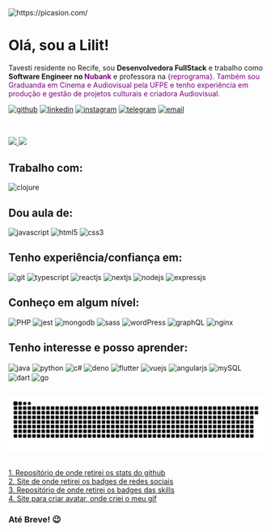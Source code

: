 <img src="https://i.picasion.com/pic91/44bc43d5db1a274ece7ca9e4a57ce15c.gif" width="150" height="160" border="0" alt="https://picasion.com/" />

# Olá, sou a Lilit!

<p>Tavesti residente no Recife, sou <b>Desenvolvedora FullStack</b> e trabalho como <b>Software Engineer no <span style="color: purple;">Nubank</b> e professora na <span style="color: purple;">{reprograma}</b>. Também sou Graduanda em Cinema e Audiovisual pela UFPE e tenho experiência em produção e gestão de projetos culturais e criadora Audiovisual.</p>  

<div>
  <a href="https://gist.github.com/lilitbandeira"><img alt="github" src="https://img.shields.io/badge/Follow-100000?style=for-the-badge&logo=github&logoColor=white"/></a>
  <a href="https://www.linkedin.com/in/lilitbandeira"><img alt="linkedin" src="https://img.shields.io/badge/LinkedIn-0077B5?style=for-the-badge&logo=linkedin&logoColor=white"/></a>
  <a href="https://www.instagram.com/lilitbandeira/"><img alt="instagram" src="https://img.shields.io/badge/Instagram-E4405F?style=for-the-badge&logo=instagram&logoColor=white" /></a>
  <a href="https://t.me/lilitbandeira"><img alt="telegram" src="https://img.shields.io/badge/Telegram-2CA5E0?style=for-the-badge&logo=telegram&logoColor=white" /></a>
  <a href="mailto:devlilitbandeira@gmail.com"><img alt="email" src="https://img.shields.io/badge/Gmail-D14836?style=for-the-badge&logo=gmail&logoColor=white"/></a>
</div>

##  
<br>
  
<div>
  <a href="https://github.com/lilitbandeira/">
    <img height=190 src="https://github-readme-stats.vercel.app/api?username=lilitbandeira&show_icons=true&theme=tokyonight&count_private=true&includes_all_commits=true" />
    <img height=190 src="https://github-readme-stats.vercel.app/api/top-langs/?username=lilitbandeira&show_icons=true&hide=html&layout=compact&theme=tokyonight" />
  </a>
</div>

##  Trabalho com:

<div>
  <img alt="clojure" width=50 src="https://cdn.jsdelivr.net/gh/devicons/devicon/icons/clojure/clojure-original.svg" />
</div>


## Dou aula de:

<div>
  <img alt="javascript" width=50 src="https://cdn.jsdelivr.net/gh/devicons/devicon/icons/javascript/javascript-original.svg"/>
  <img alt="html5" width=50 src="https://cdn.jsdelivr.net/gh/devicons/devicon/icons/html5/html5-original.svg"/> 
  <img alt="css3" width=50 src="https://cdn.jsdelivr.net/gh/devicons/devicon/icons/css3/css3-original.svg"/>
</div>

## Tenho experiência/confiança em: 

<div> 
  <img alt="git" width=50 src="https://cdn.jsdelivr.net/gh/devicons/devicon/icons/git/git-original.svg"/>
  <img alt="typescript" width=50 src="https://cdn.jsdelivr.net/gh/devicons/devicon/icons/typescript/typescript-original.svg" />
  <img alt="reactjs" width=50 src="https://cdn.jsdelivr.net/gh/devicons/devicon/icons/react/react-original.svg"/>
  <img alt="nextjs" width=50 src="https://cdn.jsdelivr.net/gh/devicons/devicon/icons/nextjs/nextjs-original.svg"/>
  <img alt="nodejs" width=50 src="https://cdn.jsdelivr.net/gh/devicons/devicon/icons/nodejs/nodejs-original.svg"/>
  <img alt="expressjs" width=60 src="https://cdn.jsdelivr.net/gh/devicons/devicon/icons/express/express-original-wordmark.svg" />
</div>

## Conheço em algum nível:

<div>
  <img alt="PHP" width=50 src="https://cdn.jsdelivr.net/gh/devicons/devicon/icons/php/php-original.svg"/>
  <img alt="jest" width=50 src="https://cdn.jsdelivr.net/gh/devicons/devicon/icons/jest/jest-plain.svg" />
  <img alt="mongodb" width=50 src="https://cdn.jsdelivr.net/gh/devicons/devicon/icons/mongodb/mongodb-original.svg" />
  <img alt="sass" width=50 src="https://cdn.jsdelivr.net/gh/devicons/devicon/icons/sass/sass-original.svg"/>
  <img alt="wordPress" width=50 src="https://cdn.jsdelivr.net/gh/devicons/devicon/icons/wordpress/wordpress-plain.svg" />
  <img alt="graphQL" width=50 src="https://cdn.jsdelivr.net/gh/devicons/devicon/icons/graphql/graphql-plain.svg"/>
  <img alt="nginx" width=50 src="https://cdn.jsdelivr.net/gh/devicons/devicon/icons/nginx/nginx-original.svg" />
</div>

## Tenho interesse e posso aprender:

<div>
  <img align="center" alt="java" width=50 src="https://cdn.jsdelivr.net/gh/devicons/devicon/icons/java/java-original.svg"/>
  <img align="center" alt="python" width=50 src="https://cdn.jsdelivr.net/gh/devicons/devicon/icons/python/python-original.svg"/>
  <img align="center" alt="c#" width=50 src="https://cdn.jsdelivr.net/gh/devicons/devicon/icons/csharp/csharp-original.svg"/>
  <img align="center" alt="deno" width=50 src="https://cdn.jsdelivr.net/gh/devicons/devicon/icons/denojs/denojs-original.svg" />
  <img align="center" alt="flutter" width=50 src="https://cdn.jsdelivr.net/gh/devicons/devicon/icons/flutter/flutter-original.svg" />
  <img align="center" alt="vuejs" width=50 src="https://cdn.jsdelivr.net/gh/devicons/devicon/icons/vuejs/vuejs-original.svg" />
  <img align="center" alt="angularjs" width=50 src="https://cdn.jsdelivr.net/gh/devicons/devicon/icons/angularjs/angularjs-original.svg"/>
  <img align="center" alt="mySQL" width=50 src="https://cdn.jsdelivr.net/gh/devicons/devicon/icons/mysql/mysql-original-wordmark.svg" />
  <img align="center" alt="dart" width=50 src="https://cdn.jsdelivr.net/gh/devicons/devicon/icons/dart/dart-original.svg" />
  <img align="center" alt="go" width=50 src="https://cdn.jsdelivr.net/gh/devicons/devicon/icons/go/go-original.svg" />
</div>

##

![Snake animation](https://github.com/lilitbandeira/lilitbandeira/blob/output/github-contribution-grid-snake.svg)

##

<div>
  <a href="https://github.com/anuraghazra/github-readme-stats">1. Repositório de onde retirei os stats do github</a><br>
  <a href="https://github.com/iuricode/readme-template">2. Site de onde retirei os badges de redes sociais</a><br>
  <a href="https://devicon.dev/">3. Repositório de onde retirei os badges das skills</a><br>
  <a href="https://picrew.me/">4. Site para criar avatar, onde criei o meu gif</a>
</div>

### Até Breve! :wink:</h6>
